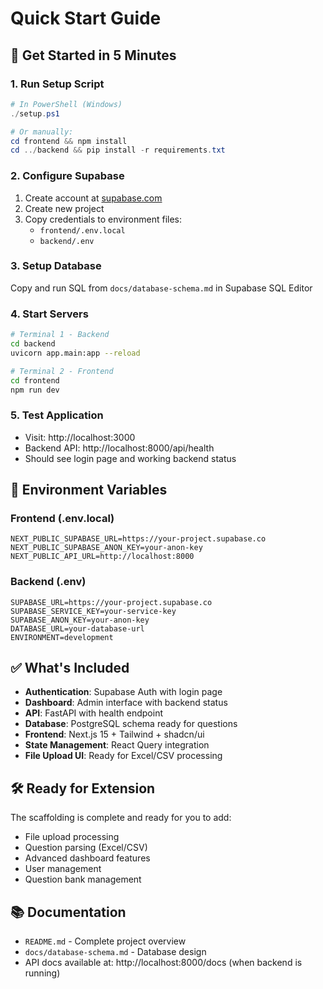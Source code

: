 # Quick Start Guide

## 🚀 Get Started in 5 Minutes

### 1. Run Setup Script
```powershell
# In PowerShell (Windows)
./setup.ps1

# Or manually:
cd frontend && npm install
cd ../backend && pip install -r requirements.txt
```

### 2. Configure Supabase
1. Create account at [supabase.com](https://supabase.com)
2. Create new project
3. Copy credentials to environment files:
   - `frontend/.env.local`
   - `backend/.env`

### 3. Setup Database
Copy and run SQL from `docs/database-schema.md` in Supabase SQL Editor

### 4. Start Servers
```bash
# Terminal 1 - Backend
cd backend
uvicorn app.main:app --reload

# Terminal 2 - Frontend  
cd frontend
npm run dev
```

### 5. Test Application
- Visit: http://localhost:3000
- Backend API: http://localhost:8000/api/health
- Should see login page and working backend status

## 🔧 Environment Variables

### Frontend (.env.local)
```env
NEXT_PUBLIC_SUPABASE_URL=https://your-project.supabase.co
NEXT_PUBLIC_SUPABASE_ANON_KEY=your-anon-key
NEXT_PUBLIC_API_URL=http://localhost:8000
```

### Backend (.env)
```env
SUPABASE_URL=https://your-project.supabase.co
SUPABASE_SERVICE_KEY=your-service-key
SUPABASE_ANON_KEY=your-anon-key
DATABASE_URL=your-database-url
ENVIRONMENT=development
```

## ✅ What's Included

- **Authentication**: Supabase Auth with login page
- **Dashboard**: Admin interface with backend status
- **API**: FastAPI with health endpoint
- **Database**: PostgreSQL schema ready for questions
- **Frontend**: Next.js 15 + Tailwind + shadcn/ui
- **State Management**: React Query integration
- **File Upload UI**: Ready for Excel/CSV processing

## 🛠️ Ready for Extension

The scaffolding is complete and ready for you to add:
- File upload processing
- Question parsing (Excel/CSV)
- Advanced dashboard features
- User management
- Question bank management

## 📚 Documentation

- `README.md` - Complete project overview
- `docs/database-schema.md` - Database design
- API docs available at: http://localhost:8000/docs (when backend is running)

